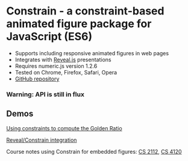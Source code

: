 # Constrain - a constraint-based animated figure package for JavaScript (ES6)

- Supports including responsive animated figures in web pages
- Integrates with [Reveal.js](https://revealjs.com) presentations
- Requires numeric.js version 1.2.6
- Tested on Chrome, Firefox, Safari, Opera
- [GitHub repository](https://github.com/andrewcmyers/constrain)

### Warning: API is still in flux

## Demos

[Using constraints to compute the Golden Ratio](https://andrewcmyers.github.io/constrain/spiral.html)

[Reveal/Constrain integration](https://andrewcmyers.github.io/constrain/reveal-demo.html)

Course notes using Constrain for embedded figures: [CS 2112](https://www.cs.cornell.edu/courses/cs2112/2019fa/lectures/lecture.html?id=objects),
[CS 4120](https://www.cs.cornell.edu/courses/cs4120/2020sp/notes.html?id=bottomup)
